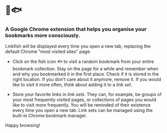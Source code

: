 # 🔗🐟
### A Google Chrome extension that helps you organise your bookmarks more consciously.

Linkfish will be displayed every time you open a new tab, replacing the default Chrome "most visited sites" page.

- Click on the fish icon 🐟 to visit a random bookmark from your entire bookmark collection. Stay on the page for a while and remember when and why you bookmarked it in the first place. Check if it is stored in the right location. If you don't care about it anymore, remove it. If you would like to visit it more often, think about adding it to a *link set*.

- Store your favorite links in *link sets*. They can, for example, be groups of your most frequently visited pages, or collections of pages you would like to visit more frequently. You will be reminded of their existence every time you open a new tab. Link sets can be managed using the built-in Chrome bookmark manager.

Happy browsing!
